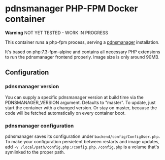 # pdnsmanager PHP-FPM Docker container

**Warning** NOT YET TESTED - WORK IN PROGRESS

This container runs a php-fpm process, serving a [pdnsmanager](https://pdnsmanager.org/quickstart/) installation.

It's based on php:7.3-fpm-alpine and contains all necessary PHP extensions to run the pdnsmanager frontend properly. Image size is only around 90MB.

## Configuration

### pdnsmanager version

You can supply a specific pdnsmanager version at build time via the PDNSMANAGER_VERSION argument. Defaults to "master".
To update, just start the container with a changed version. Or stay on master, because the code will be fetched automatically on every container boot.

### pdnsmanager configuration

pdnsmanager saves its configuration under `backend/config/ConfigUser.php`.  
To make your configuration persietent between restarts and image updates, add `-v
/local/path/config.php:/config.php`. `/config.php` is a volume that's symlinked
to the proper path.

